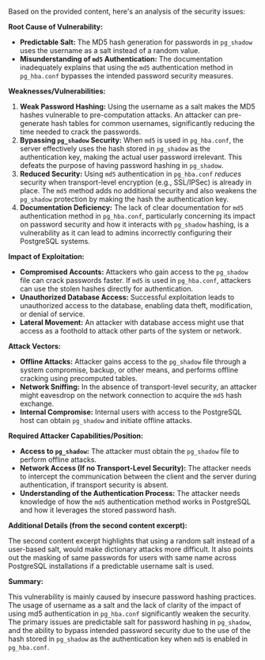 Based on the provided content, here's an analysis of the security issues:

**Root Cause of Vulnerability:**

*   **Predictable Salt:** The MD5 hash generation for passwords in `pg_shadow` uses the username as a salt instead of a random value.
*   **Misunderstanding of `md5` Authentication:** The documentation inadequately explains that using the `md5` authentication method in `pg_hba.conf` bypasses the intended password security measures.

**Weaknesses/Vulnerabilities:**

1.  **Weak Password Hashing:** Using the username as a salt makes the MD5 hashes vulnerable to pre-computation attacks. An attacker can pre-generate hash tables for common usernames, significantly reducing the time needed to crack the passwords.
2.  **Bypassing `pg_shadow` Security:** When `md5` is used in `pg_hba.conf`, the server effectively uses the hash stored in `pg_shadow` as the authentication key, making the actual user password irrelevant. This defeats the purpose of having password hashing in `pg_shadow`.
3.  **Reduced Security:** Using `md5` authentication in `pg_hba.conf` *reduces* security when transport-level encryption (e.g., SSL/IPSec) is already in place. The `md5` method adds no additional security and also weakens the `pg_shadow` protection by making the hash the authentication key.
4.  **Documentation Deficiency:** The lack of clear documentation for `md5` authentication method in `pg_hba.conf`, particularly concerning its impact on password security and how it interacts with `pg_shadow` hashing, is a vulnerability as it can lead to admins incorrectly configuring their PostgreSQL systems.

**Impact of Exploitation:**

*   **Compromised Accounts:** Attackers who gain access to the `pg_shadow` file can crack passwords faster. If `md5` is used in `pg_hba.conf`, attackers can use the stolen hashes directly for authentication.
*   **Unauthorized Database Access:** Successful exploitation leads to unauthorized access to the database, enabling data theft, modification, or denial of service.
*   **Lateral Movement:** An attacker with database access might use that access as a foothold to attack other parts of the system or network.

**Attack Vectors:**

*   **Offline Attacks:** Attacker gains access to the `pg_shadow` file through a system compromise, backup, or other means, and performs offline cracking using precomputed tables.
*   **Network Sniffing:** In the absence of transport-level security, an attacker might eavesdrop on the network connection to acquire the `md5` hash exchange.
*   **Internal Compromise:** Internal users with access to the PostgreSQL host can obtain `pg_shadow` and initiate offline attacks.

**Required Attacker Capabilities/Position:**

*   **Access to `pg_shadow`:** The attacker must obtain the `pg_shadow` file to perform offline attacks.
*   **Network Access (If no Transport-Level Security):** The attacker needs to intercept the communication between the client and the server during authentication, if transport security is absent.
*   **Understanding of the Authentication Process:** The attacker needs knowledge of how the `md5` authentication method works in PostgreSQL and how it leverages the stored password hash.

**Additional Details (from the second content excerpt):**

The second content excerpt highlights that using a random salt instead of a user-based salt, would make dictionary attacks more difficult. It also points out the masking of same passwords for users with same name across PostgreSQL installations if a predictable username salt is used.

**Summary:**

This vulnerability is mainly caused by insecure password hashing practices. The usage of username as a salt and the lack of clarity of the impact of using md5 authentication in `pg_hba.conf` significantly weaken the security. The primary issues are predictable salt for password hashing in `pg_shadow`, and the ability to bypass intended password security due to the use of the hash stored in `pg_shadow` as the authentication key when `md5` is enabled in `pg_hba.conf`.